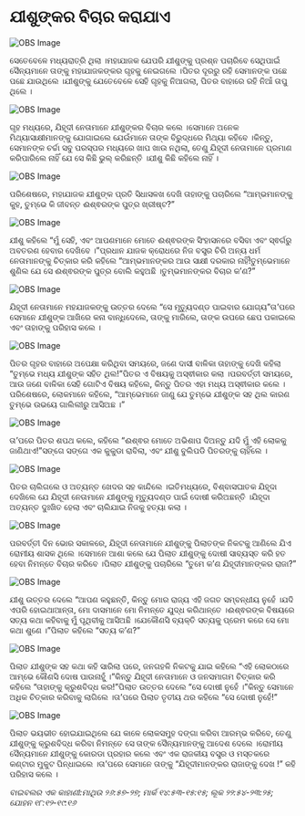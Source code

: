 # ଯୀଶୁଙ୍କର ବିଚାର କରାଯାଏ

![OBS Image](https://cdn.door43.org/obs/jpg/360px/obs-en-39-01.jpg)

ସେତେବେଳେ ମଧ୍ୟରାତ୍ରି ଥିଲା ।ମହାଯାଜକ ଯେପରି ଯୀଶୁଙ୍କୁ ପ୍ରଶ୍ନ ପଚାରିବେ ସେଥିପାଇଁ ସୈନ୍ୟମାନେ ତାଙ୍କୁ ମହାଯାଜକଙ୍କର ଗୃହକୁ ନେଇଗଲେ ।ପିତର ଦୂରରୁ ରହି ସେମାନଙ୍କ ପଛେ ପଛେ ଯାଉଥିଲେ ।ଯୀଶୁଙ୍କୁ ଯେତେବେଳେ ସେହି ଗୃହକୁ ନିଆଗଲା, ପିତର ବାହାରେ ରହି ନିଆଁ ତାପୁ ଥିଲେ ।

![OBS Image](https://cdn.door43.org/obs/jpg/360px/obs-en-39-02.jpg)

ଗୃହ ମଧ୍ୟରେ, ଯିହୂଦୀ ନେତାମାନେ ଯୀଶୁଙ୍କର ବିଚାର କଲେ ।ସେମାନେ ଅନେକ ମିଥ୍ୟାସାକ୍ଷୀମାନଙ୍କୁ ଯୋଗାଇଲେ ଯେଉଁମାନେ ତାଙ୍କ ବିରୁଦ୍ଧରେ ମିଥ୍ୟା କହିବେ ।କିନ୍ତୁ, ସେମାନଙ୍କ ଚର୍ଚ୍ଚା ସବୁ ପରସ୍ପର ମଧ୍ୟରେ ଖାପ ଖାଉ ନଥିଲା, ତେଣୁ ଯିହୂଦୀ ନେତାମାନେ ପ୍ରମାଣ କରିପାରିଲେ ନାହିଁ ଯେ ସେ କିଛି ଭୁଲ୍ କରିଛନ୍ତି ।ଯୀଶୁ କିଛି କହିଲେ ନାହିଁ ।

![OBS Image](https://cdn.door43.org/obs/jpg/360px/obs-en-39-03.jpg)

ପରିଶେଷରେ, ମହାଯାଜକ ଯୀଶୁଙ୍କ ପ୍ରତି ସିଧାସଳଖ ଦେଖି ତାହାଙ୍କୁ ପଚାରିଲେ “ଆମ୍ଭମାନଙ୍କୁ କୁହ, ତୁମ୍ଭେ କି ଜୀବନ୍ତ ଈଶ୍ଵରଙ୍କ ପୁତ୍ର ଖ୍ରୀଷ୍ଟ?”

![OBS Image](https://cdn.door43.org/obs/jpg/360px/obs-en-39-04.jpg)

ଯୀଶୁ କହିଲେ “ମୁଁ ସେହି, ଏବଂ ଆପଣମାନେ ମୋତେ ଈଶ୍ଵରଙ୍କ ସିଂହାସନରେ ବସିବା ଏବଂ ସ୍ଵର୍ଗରୁ ଅବତରଣ ହେବାର ଦେଖିବେ ।”ପ୍ରଧାନ ଯାଜକ କ୍ରୋଧରେ ନିଜ ବସ୍ତ୍ର ଚିରି ଅନ୍ୟ ଧର୍ମ ନେତାମାନଙ୍କୁ ଚିତ୍କାର କରି କହିଲେ “ଆମ୍ଭମାନଙ୍କର ଆଉ ସାକ୍ଷୀ ଦରକାର ନାହିଁ!ତୁମ୍ଭେମାନେ ଶୁଣିଲ ଯେ ସେ ଈଶ୍ଵରଙ୍କ ପୁତ୍ର ବୋଲି କହୁଅଛି ।ତୁମ୍ଭମାନଙ୍କର ବିଚାର କ’ଣ?”

![OBS Image](https://cdn.door43.org/obs/jpg/360px/obs-en-39-05.jpg)

ଯିହୂଦୀ ନେତାମାନେ ମହଯାଜକଙ୍କୁ ଉତ୍ତର ଦେଲେ “ସେ ମୃତ୍ୟୁଦଣ୍ଡ ପାଇବାର ଯୋଗ୍ୟ”ତା’ପରେ ସେମାନେ ଯୀଶୁଙ୍କ ଆଖିରେ କନା ବାନ୍ଧିଦେଲେ, ତାଙ୍କୁ ମାରିଲେ, ତାଙ୍କ ଉପରେ ଛେପ ପକାଇଲେ ଏବଂ ତାହାଙ୍କୁ ପରିହାସ କଲେ ।

![OBS Image](https://cdn.door43.org/obs/jpg/360px/obs-en-39-06.jpg)

ପିତର ଗୃହର ବାହାରେ ଅପେକ୍ଷା କରିଥିବା ସମୟରେ, ଜଣେ ଦାସୀ ବାଳିକା ତାହାଙ୍କୁ ଦେଖି କହିଲା “ତୁମ୍ଭେ ମଧ୍ୟ ଯୀଶୁଙ୍କ ସହିତ ଥିଲ!”ପିତର ଏ ବିଷୟକୁ ଅସ୍ଵୀକାର କଲା ।ପରବର୍ତ୍ତୀ ସମୟରେ, ଆଉ ଜଣେ ବାଳିକା ସେହି ଗୋଟିଏ ବିଷୟ କହିଲେ, କିନ୍ତୁ ପିତର ଏହା ମଧ୍ୟ ଅସ୍ଵୀକାର କଲେ ।ପରିଶେଷରେ, ଲୋକମାନେ କହିଲେ, “ଆମ୍ଭେମାନେ ଜାଣୁ ଯେ ତୁମ୍ଭେ ଯୀଶୁଙ୍କ ସହ ଥିଲ କାରଣ ତୁମ୍ଭେ ଉଭୟେ ଗାଲିଲୀରୁ ଆସିଅଛ ।”

![OBS Image](https://cdn.door43.org/obs/jpg/360px/obs-en-39-07.jpg)

ତା’ପରେ ପିତର ଶପଥ କଲେ, କହିଲେ “ଈଶ୍ଵର ମୋତେ ଅଭିଶାପ ଦିଅନ୍ତୁ ଯଦି ମୁଁ ଏହି ଲୋକକୁ ଜାଣିଥାଏ!”ସଙ୍ଗେ ସଙ୍ଗେ ଏକ  କୁକୁଡା ରାବିଲା, ଏବଂ ଯୀଶୁ ବୁଲିପଡି ପିତରଙ୍କୁ ଚାହିଁଲେ ।

![OBS Image](https://cdn.door43.org/obs/jpg/360px/obs-en-39-08.jpg)

ପିତର ଚାଲିଗଲେ ଓ ଅତ୍ୟନ୍ତ ଖେଦର ସହ କାନ୍ଦିଲେ ।ଇତିମଧ୍ୟରେ, ବିଶ୍ବାସଘାତକ ଯିହୂଦା ଦେଖିଲେ ଯେ ଯିହୂଦୀ ନେତାମାନେ ଯୀଶୁଙ୍କୁ ମୃତ୍ୟୁଦଣ୍ଡ ପାଇଁ ଦୋଷୀ କରିଅଛନ୍ତି ।ଯିହୂଦା ଅତ୍ୟନ୍ତ ଦୁଃଖିତ ହେଲା ଏବଂ ଚାଲିଯାଇ ନିଜକୁ ହତ୍ୟା କଲା ।

![OBS Image](https://cdn.door43.org/obs/jpg/360px/obs-en-39-09.jpg)

ପରବର୍ତ୍ତୀ ଦିନ ଭୋର ସକାଳରେ, ଯିହୂଦୀ ନେତାମାନେ ଯୀଶୁଙ୍କୁ ପିଲାତଙ୍କ ନିକଟକୁ ଆଣିଲେ ଯିଏ ରୋମୀୟ ଶାସକ ଥିଲେ ।ସେମାନେ ଆଶା କଲେ ଯେ ପିଲାତ ଯୀଶୁଙ୍କୁ ଦୋଷୀ ସାବ୍ୟସ୍ତ କରି ହତ ହେବା ନିମନ୍ତେ ବିଚାର କରିବେ ।ପିଲାତ ଯୀଶୁଙ୍କୁ ପଚାରିଲେ “ତୁମେ କ’ଣ ଯିହୂଦୀମାନଙ୍କର ରାଜା?”

![OBS Image](https://cdn.door43.org/obs/jpg/360px/obs-en-39-10.jpg)

ଯୀଶୁ ଉତ୍ତର ଦେଲେ “ଆପଣ କହୁଛନ୍ତି, କିନ୍ତୁ ମୋର ରାଜ୍ୟ ଏହି ଜଗତ ସମ୍ବନ୍ଧୀୟ ନୁହେଁ ।ଯଦି ଏପରି ହୋଇଥାଆନ୍ତା, ମୋ ଦାସମାନେ ମୋ ନିମନ୍ତେ ଯୁଦ୍ଧ କରିଥାନ୍ତେ ।ଈଶ୍ଵରଙ୍କ ବିଷୟରେ ସତ୍ୟ କଥା କହିବାକୁ ମୁଁ ପୃଥିବୀକୁ ଆସିଅଛି ।ଯେକୌଣସି ବ୍ୟକ୍ତି ସତ୍ୟକୁ ପ୍ରେମ କରେ ସେ ମୋ କଥା ଶୁଣେ ।”ପିଲାତ କହିଲେ “ସତ୍ୟ କ’ଣ?”

![OBS Image](https://cdn.door43.org/obs/jpg/360px/obs-en-39-11.jpg)

ପିଲାତ ଯୀଶୁଙ୍କ ସହ କଥା କହି ସାରିଲା ପରେ, ଜନଗହଳି ନିକଟକୁ ଯାଇ କହିଲେ “ଏହି ଲୋକଠାରେ ଆମ୍ଭେ କୌଣସି ଦୋଷ ପାଉନାହୁଁ ।”କିନ୍ତୁ ଯିହୂଦୀ ନେତାମାନେ ଓ ଜନସମାଗମ ଚିତ୍କାର କରି କହିଲେ “ତାହାଙ୍କୁ କ୍ରୁଶବିଦ୍ଧ କର!”ପିଲାତ ଉତ୍ତର ଦେଲେ “ସେ ଦୋଷୀ ନୁହେଁ ।”କିନ୍ତୁ ସେମାନେ ଅଧିକ ଚିତ୍କାର କରିବାକୁ ଲାଗିଲେ ।ତା’ପରେ ପିଲାତ ତୃତୀୟ ଥର କହିଲେ “ସେ ଦୋଷୀ ନୁହେଁ!”

![OBS Image](https://cdn.door43.org/obs/jpg/360px/obs-en-39-12.jpg)

ପିଲାତ ଭୟଭୀତ ହୋଇଯାଇଥିଲେ ଯେ କାଳେ ଲୋକସମୁହ ଦଙ୍ଗା କରିବା ଆରମ୍ଭ କରିବେ, ତେଣୁ ଯୀଶୁଙ୍କୁ କ୍ରୁଶବିଦ୍ଧ କରିବା ନିମନ୍ତେ ସେ ତାଙ୍କ ସୈନ୍ୟମାନଙ୍କୁ ଆଦେଶ ଦେଲେ ।ରୋମୀୟ ସୈନ୍ୟମାନେ ଯୀଶୁଙ୍କୁ କୋରଡା ପ୍ରହାର କଲେ ଏବଂ ଏକ ରାଜକୀୟ ବସ୍ତ୍ର ଓ ମସ୍ତକରେ କଣ୍ଟାର ମୁକୁଟ ପିନ୍ଧାଇଲେ ।ତା’ପରେ ସେମାନେ ତାଙ୍କୁ “ଯିହୂଦୀମାନଙ୍କର ରାଜାଙ୍କୁ ଦେଖ !” କହି ପରିହାସ କଲେ ।

_ବାଇବଲର ଏକ କାହାଣୀ:ମାଥିଉ ୨୬:୫୭-୨୭; ମାର୍କ ୧୪:୫୩-୧୫:୧୫; ଲୂକ ୨୨:୫୪-୨୩:୨୫; ଯୋହନ ୧୮:୧୨-୧୯:୧୬_